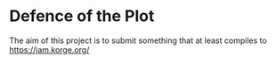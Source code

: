 # Defence of the Plot
The aim of this project is to submit something that at least compiles to https://jam.korge.org/
